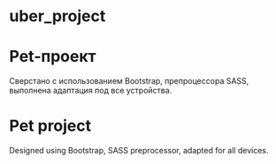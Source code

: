 # uber_project

# Pet-проект
Сверстано с использованием Bootstrap, препроцессора SASS, выполнена адаптация под все устройства.


# Pet project
Designed using Bootstrap, SASS preprocessor, adapted for all devices.
